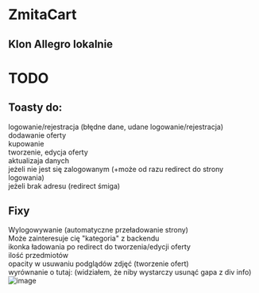 # ZmitaCart
## Klon Allegro lokalnie

# TODO
## Toasty do:
logowanie/rejestracja (błędne dane, udane logowanie/rejestracja)  
dodawanie oferty  
kupowanie  
tworzenie, edycja oferty  
aktualizaja danych  
jeżeli nie jest się zalogowanym (+może od razu redirect do strony logowania)  
jeżeli brak adresu (redirect śmiga)  

## Fixy
Wylogowywanie (automatyczne przeładowanie strony)  
Może zainteresuje cię "kategoria" z backendu  
ikonka ładowania po redirect do tworzenia/edycji oferty  
ilość przedmiotów  
opacity w usuwaniu podglądów zdjęć (tworzenie ofert)  
wyrównanie o tutaj: (widziałem, że niby wystarczy usunąć gapa z div info)   
![image](https://github.com/mbabinski218/ZmitaCart/assets/30570850/bdf6ecdb-3258-46c2-8423-65ef1f475a25)  

